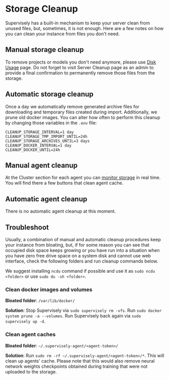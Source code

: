 # Storage Cleanup

Supervisely has a built-in mechanism to keep your server clean from unused files, but, sometimes, it is not enough. Here are a few notes on how you can clean your instance from files you don't need.

## Manual storage cleanup

To remove projects or models you don't need anymore, please use [Disk Usage](/data-organization/storage) page. Do not forget to visit Server Cleanup page as an admin to provide a final confirmation to permanently remove those files from the storage.

## Automatic storage cleanup

Once a day we automatically remove generated archive files for downloading and temporary files created during import. Additionally, we prune old docker images. You can alter how often to perform this cleanup by changing those variables in the `.env` file:

```
CLEANUP_STORAGE_INTERVAL=1 day
CLEANUP_STORAGE_TMP_IMPORT_UNTIL=24h
CLEANUP_STORAGE_ARCHIVES_UNTIL=3 days
CLEANUP_DOCKER_INTERVAL=1 day
CLEANUP_DOCKER_UNTIL=24h
```

## Manual agent cleanup

At the Cluster section for each agent you can [monitor storage](../../getting-started/connect-your-computer/agents/status_and_troubleshooting/status.md) in real time. You will find there a few buttons that clean agent cache.

## Automatic agent cleanup

There is no automatic agent cleanup at this moment.

## Troubleshoot

Usually, a combination of manual and automatic cleanup procedures keep your instance from bloating, but, if for some reason you can see that occupied disk space keeps growing or you have run into a situation when you have zero free drive space on a system disk and cannot use web interface, check the following folders and run cleanup commands below.

We suggest installing `ncdu` command  if possible and use it as `sudo ncdu <folder>` or use `sudo du -sh <folder>`.

### Clean docker images and volumes

**Bloated folder**: `/var/lib/docker/`

**Solution**: Stop Supervisely via `sudo supervisely rm -vfs`. Run `sudo docker system prune -a --volumes`. Run Supervisely back again via `sudo supervisely up -d`.

### Clean agent caches

**Bloated folder**: `~/.supervisely-agent/<agent-token>/`

**Solution**: Run `sudo rm -rf ~/.supervisely-agent/<agent-token>/*`. This will clean up agents' cache. Please note that this would also remove neural network weights checkpoints obtained during training that were not uploaded to the storage.

